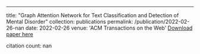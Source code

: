 ---
title: "Graph Attention Network for Text Classification and Detection of Mental Disorder"
collection: publications
permalink: /publication/2022-02-26-nan
date: 2022-02-26
venue: 'ACM Transactions on the Web'
[Download paper here](https://scholar.google.com/citations?view_op=view_citation&hl=en&user=CCckbEUAAAAJ&cstart=20&pagesize=80&citation_for_view=CCckbEUAAAAJ:LgRImbQfgY4C)

citation count: nan
